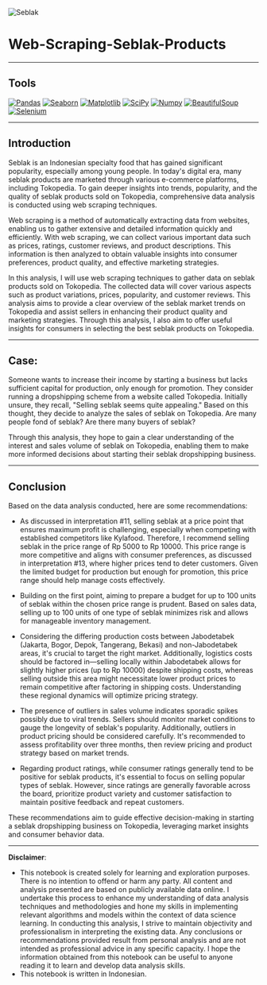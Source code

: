 ![Seblak](https://github.com/DarlyP/Web-Scraping-Seblak-Products/blob/main/Seblak.jpg)

# Web-Scraping-Seblak-Products

---
## Tools
[<img src="https://img.shields.io/badge/Pandas-150458?style=for-the-badge&logo=pandas&logoColor=white" alt="Pandas" />](https://pandas.pydata.org/) [<img src="https://img.shields.io/badge/Seaborn-388E3C?style=for-the-badge&logo=seaborn&logoColor=white" alt="Seaborn" />](https://seaborn.pydata.org/) [<img src="https://img.shields.io/badge/Matplotlib-3776AB?style=for-the-badge&logo=matplotlib&logoColor=white" alt="Matplotlib" />](https://matplotlib.org/) [<img src="https://img.shields.io/badge/SciPy-8CAAE6?style=for-the-badge&logo=scipy&logoColor=white" alt="SciPy" />](https://www.scipy.org/) [<img src="https://img.shields.io/badge/Numpy-013243?style=for-the-badge&logo=numpy&logoColor=white" alt="Numpy" />](https://numpy.org/) [<img src="https://img.shields.io/badge/BeautifulSoup-430098?style=for-the-badge&logo=beautifulsoup&logoColor=white" alt="BeautifulSoup" />](https://www.crummy.com/software/BeautifulSoup/) [<img src="https://img.shields.io/badge/Selenium-43B02A?style=for-the-badge&logo=selenium&logoColor=white" alt="Selenium" />](https://www.selenium.dev/)

---

## Introduction

Seblak is an Indonesian specialty food that has gained significant popularity, especially among young people. In today's digital era, many seblak products are marketed through various e-commerce platforms, including Tokopedia. To gain deeper insights into trends, popularity, and the quality of seblak products sold on Tokopedia, comprehensive data analysis is conducted using web scraping techniques.

Web scraping is a method of automatically extracting data from websites, enabling us to gather extensive and detailed information quickly and efficiently. With web scraping, we can collect various important data such as prices, ratings, customer reviews, and product descriptions. This information is then analyzed to obtain valuable insights into consumer preferences, product quality, and effective marketing strategies.

In this analysis, I will use web scraping techniques to gather data on seblak products sold on Tokopedia. The collected data will cover various aspects such as product variations, prices, popularity, and customer reviews. This analysis aims to provide a clear overview of the seblak market trends on Tokopedia and assist sellers in enhancing their product quality and marketing strategies. Through this analysis, I also aim to offer useful insights for consumers in selecting the best seblak products on Tokopedia.

---

## Case:

Someone wants to increase their income by starting a business but lacks sufficient capital for production, only enough for promotion. They consider running a dropshipping scheme from a website called Tokopedia. Initially unsure, they recall, "Selling seblak seems quite appealing." Based on this thought, they decide to analyze the sales of seblak on Tokopedia. Are many people fond of seblak? Are there many buyers of seblak?

Through this analysis, they hope to gain a clear understanding of the interest and sales volume of seblak on Tokopedia, enabling them to make more informed decisions about starting their seblak dropshipping business.

---

## Conclusion
 
Based on the data analysis conducted, here are some recommendations:

- As discussed in interpretation #11, selling seblak at a price point that ensures maximum profit is challenging, especially when competing with established competitors like Kylafood. Therefore, I recommend selling seblak in the price range of Rp 5000 to Rp 10000. This price range is more competitive and aligns with consumer preferences, as discussed in interpretation #13, where higher prices tend to deter customers. Given the limited budget for production but enough for promotion, this price range should help manage costs effectively.

- Building on the first point, aiming to prepare a budget for up to 100 units of seblak within the chosen price range is prudent. Based on sales data, selling up to 100 units of one type of seblak minimizes risk and allows for manageable inventory management.

- Considering the differing production costs between Jabodetabek (Jakarta, Bogor, Depok, Tangerang, Bekasi) and non-Jabodetabek areas, it's crucial to target the right market. Additionally, logistics costs should be factored in—selling locally within Jabodetabek allows for slightly higher prices (up to Rp 10000) despite shipping costs, whereas selling outside this area might necessitate lower product prices to remain competitive after factoring in shipping costs. Understanding these regional dynamics will optimize pricing strategy.

- The presence of outliers in sales volume indicates sporadic spikes possibly due to viral trends. Sellers should monitor market conditions to gauge the longevity of seblak's popularity. Additionally, outliers in product pricing should be considered carefully. It's recommended to assess profitability over three months, then review pricing and product strategy based on market trends.

- Regarding product ratings, while consumer ratings generally tend to be positive for seblak products, it's essential to focus on selling popular types of seblak. However, since ratings are generally favorable across the board, prioritize product variety and customer satisfaction to maintain positive feedback and repeat customers.

These recommendations aim to guide effective decision-making in starting a seblak dropshipping business on Tokopedia, leveraging market insights and consumer behavior data.

---

**Disclaimer**: 
- This notebook is created solely for learning and exploration purposes. There is no intention to offend or harm any party. All content and analysis presented are based on publicly available data online. I undertake this process to enhance my understanding of data analysis techniques and methodologies and hone my skills in implementing relevant algorithms and models within the context of data science learning. In conducting this analysis, I strive to maintain objectivity and professionalism in interpreting the existing data. Any conclusions or recommendations provided result from personal analysis and are not intended as professional advice in any specific capacity. I hope the information obtained from this notebook can be useful to anyone reading it to learn and develop data analysis skills.
- This notebook is written in Indonesian.


